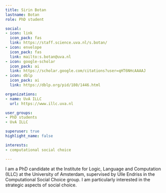 ```yaml
---
title: Sirin Botan
lastname: Botan
role: PhD student

social:
- icon: link
  icon_pack: fas
  link: https://staff.science.uva.nl/s.botan/
- icon: envelope
  icon_pack: fas
  link: mailto:s.botan@uva.nl
- icon: google-scholar
  icon_pack: ai
  link: https://scholar.google.com/citations?user=qHT6NHcAAAAJ
- icon: dblp
  icon_pack: ai
  link: https://dblp.org/pid/180/1446.html

organizations:
- name: UvA ILLC
  url: https://www.illc.uva.nl

user_groups:
- PhD students
- UvA ILLC

superuser: true
highlight_name: false

interests:
- computational social choice

---
```


I am a PhD candidate at the Institute for Logic, Language and Computation (ILLC) at the University of Amsterdam, supervised by Ulle Endriss in the Computational Social Choice group. I am particularly interested in the strategic aspects of social choice.


